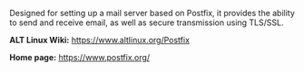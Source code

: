 Designed for setting up a mail server based on Postfix,
it provides the ability to send and receive email,
as well as secure transmission using TLS/SSL.

**ALT Linux Wiki:** <https://www.altlinux.org/Postfix>

**Home page:** <https://www.postfix.org/>

